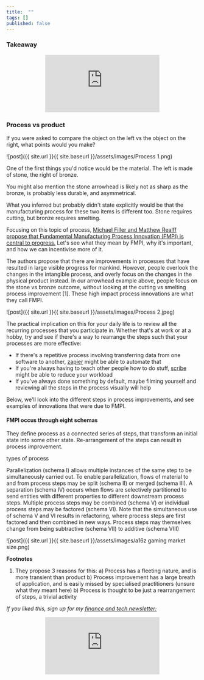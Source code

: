 ```yaml
---
title:  ""  
tags: []
published: false
---
```


### Takeaway

<style>
      .iframe-container {
        overflow: hidden;        
        padding-top: 50%; <!-- Calculated from the aspect ration of the content (in case of 16:9 it is 9/16= 0.5625) -->
        position: relative;
      }
      .iframe-container iframe { 
         border: 0;
         height: 100%; <!-- Finally, width and height are set to 100% so the iframe takes up 100% of the containers space. -->
         left: 0;
         position: absolute;
         top: 0;
         width: 100%;
         display: block;
         margin: 0 auto; <!-- center image -->
      }
      <!-- 4x3 Aspect Ratio -->
      .iframe-container-4x3 {
        padding-top: 75%;
      }
</style> 

<div class="iframe-container-4x3">
  <p align="center"><iframe src="https://avoidboringpeople.substack.com/embed" frameborder="0" scrolling="no"> </iframe></p>
</div>

### Process vs product

If you were asked to compare the object on the left vs the object on the right, what points would you make?

![post]({{ site.url }}{{ site.baseurl }}/assets/images/Process 1.png)

One of the first things you'd notice would be the material. The left is made of stone, the right of bronze.

You might also mention the stone arrowhead is likely not as sharp as the bronze, is probably less durable, and asymmetrical.

What you inferred but probably didn't state explicitly would be that the manufacturing process for these two items is different too. Stone requires cutting, but bronze requires smelting. 

Focusing on this topic of process, [Michael Filler and Matthew Realff propose that Fundamental Manufacturing Process Innovation (FMPI) is central to progress.](https://medium.com/@processinnovation/fundamental-manufacturing-process-innovation-changes-the-world-471adcc77c48 "FMPI") Let's see what they mean by FMPI, why it's important, and how we can incentivise more of it.

The authors propose that there are improvements in processes that have resulted in large visible progress for mankind. However, people overlook the changes in the intangible process, and overly focus on the changes in the physical product instead. In our arrowhead example above, people focus on the stone vs bronze outcome, without looking at the cutting vs smelting process improvement \[1\]. These high impact process innovations are what they call FMPI.

![post]({{ site.url }}{{ site.baseurl }}/assets/images/Process 2.jpeg)

The practical implication on this for your daily life is to review all the recurring processes that you participate in. Whether that's at work or at a hobby, try and see if there's a way to rearrange the steps such that your processes are more effective:

- If there's a repetitive process involving transferring data from one software to another, [zapier](https://zapier.com/ "zapier") might be able to automate that
- If you're always having to teach other people how to do stuff, [scribe](https://cursive.io/scribe "scribe") might be able to reduce your workload
- If you've always done something by default, maybe filming yourself and reviewing all the steps in the process visually will help

Below, we'll look into the different steps in process improvements, and see examples of innovations that were due to FMPI. 

#### FMPI occus through eight schemas

They define process as a connected series of steps, that transform an initial state into some other state. Re-arrangement of the steps can result in process improvement.

types of process

Parallelization (schema I) allows multiple instances of the same step to be simultaneously carried out. To enable parallelization, flows of material to and from process steps may be split (schema II) or merged (schema III). A separation (schema IV) occurs when flows are selectively partitioned to send entities with different properties to different downstream process steps. Multiple process steps may be combined (schema V) or individual process steps may be factored (schema VI). Note that the simultaneous use of schema V and VI results in refactoring, where process steps are first factored and then combined in new ways. Process steps may themselves change from being subtractive (schema VII) to additive (schema VIII) 

![post]({{ site.url }}{{ site.baseurl }}/assets/images/a16z gaming market size.png)

**Footnotes**

1. They propose 3 reasons for this: a) Process has a fleeting nature, and is more transient than product b) Process improvement has a large breath of application, and is easily missed by specialised practitioners (unsure what they meant here) b) Process is thought to be just a rearrangement of steps, a trivial activity 

*If you liked this, sign up for my [finance and tech newsletter:](https://avoidboringpeople.substack.com/ "ABP")*

<div class="iframe-container-4x3">
  <p align="center"><iframe src="https://avoidboringpeople.substack.com/embed" frameborder="0" scrolling="no"> </iframe></p>
</div>
